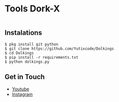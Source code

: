 # Tools Dork-X
<img src=""/>

## Instalations
```
$ pkg install git python
$ git clone https://github.com/Yutixcode/Dolkings
$ cd Dolkings
$ pip install -r requirements.txt
$ python dolkings.py
```

## Get in Touch
- [Youtube](https://youtube.com/@xyura_mods01?si=zdlj1znvKh-XP1Ax)
- [Instagram](https://instagram.com/xyura011)
